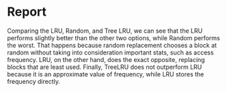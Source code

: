 # Report

Comparing the LRU, Random, and Tree LRU, we can see that the LRU performs slightly better than the other two options, while Random performs the worst. That happens because random replacement chooses a block at random without taking into consideration important stats, such as access frequency. LRU, on the other hand, does the exact opposite, replacing blocks that are least used. Finally, TreeLRU does not outperform LRU because it is an approximate value of frequency, while LRU stores the frequency directly.
